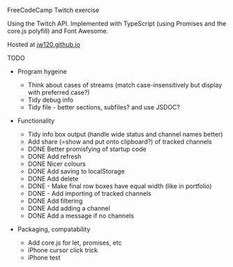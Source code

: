 
FreeCodeCamp Twitch exercise

Using the Twitch API. Implemented with TypeScript (using Promises and the core.js polyfill) and Font Awesome.

Hosted at [jw120.github.io](https://jw120.github.io)



TODO


* Program hygeine

  + Think about cases of streams (match case-insensitively but display with preferred case?)
  + Tidy debug info
  + Tidy file - better sections, subfiles? and use JSDOC?

* Functionality

  + Tidy info box output (handle wide status and channel names better)
  + Add share (=show and put onto clipboard?) of tracked channels
  * DONE Better promisfying of startup code
  * DONE Add refresh
  * DONE Nicer colours
  * DONE Add saving to localStorage
  * DONE Add delete
  * DONE - Make final row boxes have equal width (like in portfolio)
  * DONE - Add importing of tracked channels
  * DONE Add filtering
  * DONE Add adding a channel
  * DONE Add a message if no channels

* Packaging, compatability

  + Add core.js for let, promises, etc
  + iPhone cursor click trick
  + iPhone test

